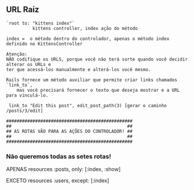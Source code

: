 ##  URL Raiz 

    `root to: "kittens index"`
              kittens controller, index ação do método

    index =  o método dentro do controlador, apenas o método index definido no KittensController

    Atenção: 
    NÃO codifique os URLS, porque você não terá sorte quando você decidir alterar os URLs e 
    ter que acessá-los manualmente e alterá-los você mesmo. 

    Rails fornece um método auxiliar que permite criar links chamados `link_to`, 
        mas você precisará fornecer o texto que deseja mostrar e a URL para vinculá-lo.

  ```
   link_to "Edit this post", edit_post_path(3) [gerar o caminho /posts/3/edit]
  ```

    ################################################
    ##                                            ##
    ## AS ROTAS VÃO PARA AS AÇÕES DO CONTROLADOR! ##
    ##                                            ##
    ################################################
    

### Não queremos todas as setes rotas! 

  APENAS 
   resources :posts, only: [:index, :show]

  EXCETO
   resources :users, except: [:index] 